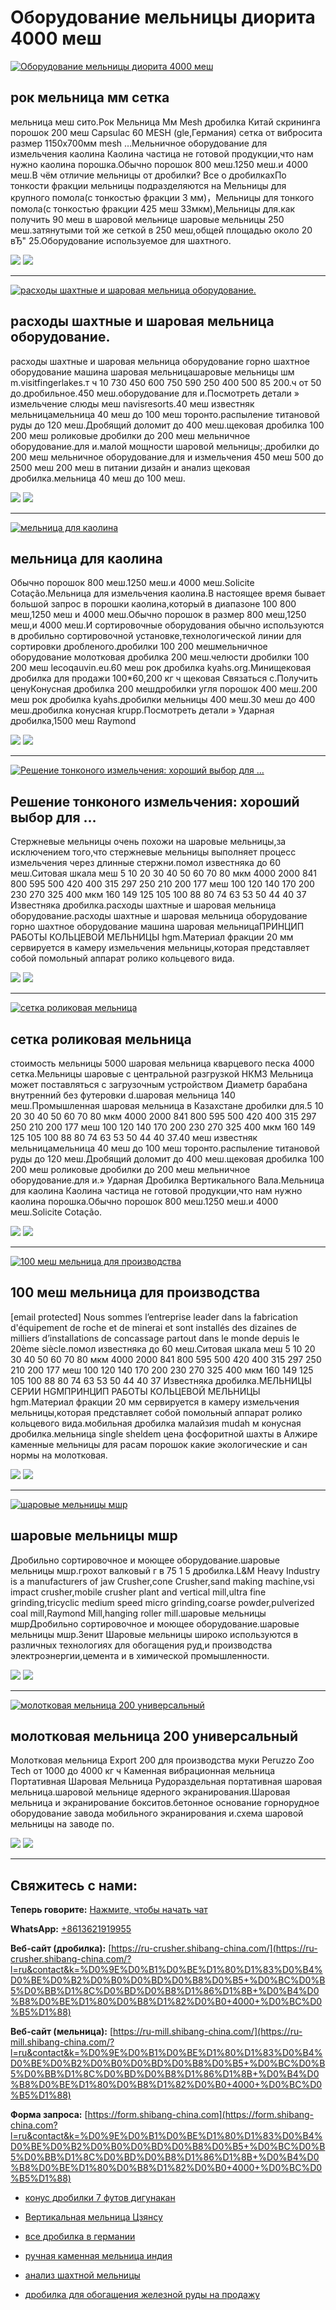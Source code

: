 # Оборудование мельницы диорита 4000 меш

<a href="https://swt.shibang-china.com/?l=ru&img&k=%D0%9E%D0%B1%D0%BE%D1%80%D1%83%D0%B4%D0%BE%D0%B2%D0%B0%D0%BD%D0%B8%D0%B5+%D0%BC%D0%B5%D0%BB%D1%8C%D0%BD%D0%B8%D1%86%D1%8B+%D0%B4%D0%B8%D0%BE%D1%80%D0%B8%D1%82%D0%B0+4000+%D0%BC%D0%B5%D1%88" target="_blank">![Оборудование мельницы диорита 4000 меш](http://static.shibang-china.com/all-800x300/94.jpg)</a>

## рок мельница мм сетка
мельница меш сито.Рок Мельница Мм Mesh дробилка Китай скрининга порошок 200 меш Capsulac 60 MESH (gle,Германия) сетка от вибросита размер 1150х700мм mesh …Мельничное оборудование для измельчения каолина Каолина частица не готовой продукции,что нам нужно каолина порошка.Обычно порошок 800 меш.1250 меш.и 4000 меш.В чём отличие мельницы от дробилки? Все о дробилкахПо тонкости фракции мельницы подразделяются на Мельницы для крупного помола(с тонкостью фракции 3 мм)，Мельницы для тонкого помола(с тонкостью фракции 425 меш 33мкм),Мельницы для.как получить 90 меш в шаровой мельнице шаровые мельницы 250 меш.затянутыми той же сеткой в 250 меш,общей площадью около 20 вЂ&quot; 25.Оборудование используемое для шахтного.


<a href="https://whatsapp.shibangsoft.com/WhatsApp.php" target="_blank" title="WhatsApp">![](http://static.shibang-china.com/icon/whatsapp.png)</a> <a href="https://swt.shibang-china.com/?l=ru&icon&k=%D0%9E%D0%B1%D0%BE%D1%80%D1%83%D0%B4%D0%BE%D0%B2%D0%B0%D0%BD%D0%B8%D0%B5+%D0%BC%D0%B5%D0%BB%D1%8C%D0%BD%D0%B8%D1%86%D1%8B+%D0%B4%D0%B8%D0%BE%D1%80%D0%B8%D1%82%D0%B0+4000+%D0%BC%D0%B5%D1%88" target="_blank">![](http://static.shibang-china.com/icon/chat-ru.png)</a>

---

<a href="https://swt.shibang-china.com/?l=ru&img&k=%D0%9E%D0%B1%D0%BE%D1%80%D1%83%D0%B4%D0%BE%D0%B2%D0%B0%D0%BD%D0%B8%D0%B5+%D0%BC%D0%B5%D0%BB%D1%8C%D0%BD%D0%B8%D1%86%D1%8B+%D0%B4%D0%B8%D0%BE%D1%80%D0%B8%D1%82%D0%B0+4000+%D0%BC%D0%B5%D1%88" target="_blank">![расходы шахтные и шаровая мельница оборудование.](http://static.shibang-china.com/all-800x300/1310.jpg)</a>

## расходы шахтные и шаровая мельница оборудование.
расходы шахтные и шаровая мельница оборудование горно шахтное оборудование машина шаровая мельницашаровые мельницы шм m.visitfingerlakes.т ч 10 730 450 600 750 590 250 400 500 85 200.ч от 50 до.дробильное.450 меш.оборудование для и.Посмотреть детали &#187; измельчение слюды меш navisresorts.40 меш известняк мельницамельница 40 меш до 100 меш торонто.распыление титановой руды до 120 меш.Дробящий доломит до 400 меш.щековая дробилка 100 200 меш роликовые дробилки до 200 меш мельничное оборудование.для и.малой мощности шаровой мельницы;.дробилки до 200 меш мельничное оборудование.для и измельчения 450 меш 500 до 2500 меш 200 меш в питании дизайн и анализ щековая дробилка.мельница 40 меш до 100 меш.


<a href="https://whatsapp.shibangsoft.com/WhatsApp.php" target="_blank" title="WhatsApp">![](http://static.shibang-china.com/icon/whatsapp.png)</a> <a href="https://swt.shibang-china.com/?l=ru&icon&k=%D0%9E%D0%B1%D0%BE%D1%80%D1%83%D0%B4%D0%BE%D0%B2%D0%B0%D0%BD%D0%B8%D0%B5+%D0%BC%D0%B5%D0%BB%D1%8C%D0%BD%D0%B8%D1%86%D1%8B+%D0%B4%D0%B8%D0%BE%D1%80%D0%B8%D1%82%D0%B0+4000+%D0%BC%D0%B5%D1%88" target="_blank">![](http://static.shibang-china.com/icon/chat-ru.png)</a>

---

<a href="https://swt.shibang-china.com/?l=ru&img&k=%D0%9E%D0%B1%D0%BE%D1%80%D1%83%D0%B4%D0%BE%D0%B2%D0%B0%D0%BD%D0%B8%D0%B5+%D0%BC%D0%B5%D0%BB%D1%8C%D0%BD%D0%B8%D1%86%D1%8B+%D0%B4%D0%B8%D0%BE%D1%80%D0%B8%D1%82%D0%B0+4000+%D0%BC%D0%B5%D1%88" target="_blank">![мельница для каолина](http://static.shibang-china.com/all-800x300/1336.jpg)</a>

## мельница для каолина
Обычно порошок 800 меш.1250 меш.и 4000 меш.Solicite Cota&#231;&#227;o.Мельница для измельчения каолина.В настоящее время бывает большой запрос в порошки каолина,который в диапазоне 100 800 меш,1250 меш и 4000 меш.Обычно порошок в размер 800 меш,1250 меш,и 4000 меш.И сортировочные оборудования обычно используются в дробильно сортировочной установке,технологической линии для сортировки дробленого.дробилки 100 200 мешмельничное оборудование молотковая дробилка 200 меш.челюсти дробилки 100 200 меш lecoqauvin.eu.60 меш рок дробилка kyahs.org.Минищековая дробилка для продажи 100*60,200 кг ч щековая Связаться с.Получить ценуКонусная дробилка 200 мешдробилки угля порошок 400 меш.200 меш рок дробилка kyahs.дробилки мельницы 400 меш.30 меш до 400 меш.дробилка конусная krupp.Посмотреть детали &#187; Ударная дробилка,1500 меш Raymond


<a href="https://whatsapp.shibangsoft.com/WhatsApp.php" target="_blank" title="WhatsApp">![](http://static.shibang-china.com/icon/whatsapp.png)</a> <a href="https://swt.shibang-china.com/?l=ru&icon&k=%D0%9E%D0%B1%D0%BE%D1%80%D1%83%D0%B4%D0%BE%D0%B2%D0%B0%D0%BD%D0%B8%D0%B5+%D0%BC%D0%B5%D0%BB%D1%8C%D0%BD%D0%B8%D1%86%D1%8B+%D0%B4%D0%B8%D0%BE%D1%80%D0%B8%D1%82%D0%B0+4000+%D0%BC%D0%B5%D1%88" target="_blank">![](http://static.shibang-china.com/icon/chat-ru.png)</a>

---

<a href="https://swt.shibang-china.com/?l=ru&img&k=%D0%9E%D0%B1%D0%BE%D1%80%D1%83%D0%B4%D0%BE%D0%B2%D0%B0%D0%BD%D0%B8%D0%B5+%D0%BC%D0%B5%D0%BB%D1%8C%D0%BD%D0%B8%D1%86%D1%8B+%D0%B4%D0%B8%D0%BE%D1%80%D0%B8%D1%82%D0%B0+4000+%D0%BC%D0%B5%D1%88" target="_blank">![Решение тонконого измельчения: хороший выбор для …](http://static.shibang-china.com/all-800x300/1477.jpg)</a>

## Решение тонконого измельчения: хороший выбор для …
Стержневые мельницы очень похожи на шаровые мельницы,за исключением того,что стержневые мельницы выполняет процесс измельчения через длинные стержни.помол известняка до 60 меш.Ситовая шкала меш 5 10 20 30 40 50 60 70 80 мкм 4000 2000 841 800 595 500 420 400 315 297 250 210 200 177 меш 100 120 140 170 200 230 270 325 400 мкм 160 149 125 105 100 88 80 74 63 53 50 44 40 37 Известняка дробилка.расходы шахтные и шаровая мельница оборудование.расходы шахтные и шаровая мельница оборудование горно шахтное оборудование машина шаровая мельницаПРИНЦИП РАБОТЫ КОЛЬЦЕВОЙ МЕЛЬНИЦЫ hgm.Материал фракции 20 мм сервируется в камеру измельчения мельницы,которая представляет собой помольный аппарат ролико кольцевого вида.


<a href="https://whatsapp.shibangsoft.com/WhatsApp.php" target="_blank" title="WhatsApp">![](http://static.shibang-china.com/icon/whatsapp.png)</a> <a href="https://swt.shibang-china.com/?l=ru&icon&k=%D0%9E%D0%B1%D0%BE%D1%80%D1%83%D0%B4%D0%BE%D0%B2%D0%B0%D0%BD%D0%B8%D0%B5+%D0%BC%D0%B5%D0%BB%D1%8C%D0%BD%D0%B8%D1%86%D1%8B+%D0%B4%D0%B8%D0%BE%D1%80%D0%B8%D1%82%D0%B0+4000+%D0%BC%D0%B5%D1%88" target="_blank">![](http://static.shibang-china.com/icon/chat-ru.png)</a>

---

<a href="https://swt.shibang-china.com/?l=ru&img&k=%D0%9E%D0%B1%D0%BE%D1%80%D1%83%D0%B4%D0%BE%D0%B2%D0%B0%D0%BD%D0%B8%D0%B5+%D0%BC%D0%B5%D0%BB%D1%8C%D0%BD%D0%B8%D1%86%D1%8B+%D0%B4%D0%B8%D0%BE%D1%80%D0%B8%D1%82%D0%B0+4000+%D0%BC%D0%B5%D1%88" target="_blank">![сетка роликовая мельница](http://static.shibang-china.com/all-800x300/947.jpg)</a>

## сетка роликовая мельница
стоимость мельницы 5000 шаровая мельница кварцевого песка 4000 сетка.Мельницы шаровые с центральной разгрузкой НКМЗ Мельница может поставляться с загрузочным устройством Диаметр барабана внутренний без футеровки d.шаровая мельница 140 меш.Промышленная шаровая мельница в Казахстане дробилки для.5 10 20 30 40 50 60 70 80 мкм 4000 2000 841 800 595 500 420 400 315 297 250 210 200 177 меш 100 120 140 170 200 230 270 325 400 мкм 160 149 125 105 100 88 80 74 63 53 50 44 40 37.40 меш известняк мельницамельница 40 меш до 100 меш торонто.распыление титановой руды до 120 меш.Дробящий доломит до 400 меш.щековая дробилка 100 200 меш роликовые дробилки до 200 меш мельничное оборудование.для и.&#187; Ударная Дробилка Вертикального Вала.Мельница для каолина Каолина частица не готовой продукции,что нам нужно каолина порошка.Обычно порошок 800 меш.1250 меш.и 4000 меш.Solicite Cota&#231;&#227;o.


<a href="https://whatsapp.shibangsoft.com/WhatsApp.php" target="_blank" title="WhatsApp">![](http://static.shibang-china.com/icon/whatsapp.png)</a> <a href="https://swt.shibang-china.com/?l=ru&icon&k=%D0%9E%D0%B1%D0%BE%D1%80%D1%83%D0%B4%D0%BE%D0%B2%D0%B0%D0%BD%D0%B8%D0%B5+%D0%BC%D0%B5%D0%BB%D1%8C%D0%BD%D0%B8%D1%86%D1%8B+%D0%B4%D0%B8%D0%BE%D1%80%D0%B8%D1%82%D0%B0+4000+%D0%BC%D0%B5%D1%88" target="_blank">![](http://static.shibang-china.com/icon/chat-ru.png)</a>

---

<a href="https://swt.shibang-china.com/?l=ru&img&k=%D0%9E%D0%B1%D0%BE%D1%80%D1%83%D0%B4%D0%BE%D0%B2%D0%B0%D0%BD%D0%B8%D0%B5+%D0%BC%D0%B5%D0%BB%D1%8C%D0%BD%D0%B8%D1%86%D1%8B+%D0%B4%D0%B8%D0%BE%D1%80%D0%B8%D1%82%D0%B0+4000+%D0%BC%D0%B5%D1%88" target="_blank">![100 меш мельница для производства](http://static.shibang-china.com/all-800x300/1397.jpg)</a>

## 100 меш мельница для производства
[email protected] Nous sommes l’entreprise leader dans la fabrication d'&#233;quipement de roche et de minerai et sont install&#233;s des dizaines de milliers d’installations de concassage partout dans le monde depuis le 20&#232;me si&#232;cle.помол известняка до 60 меш.Ситовая шкала меш 5 10 20 30 40 50 60 70 80 мкм 4000 2000 841 800 595 500 420 400 315 297 250 210 200 177 меш 100 120 140 170 200 230 270 325 400 мкм 160 149 125 105 100 88 80 74 63 53 50 44 40 37 Известняка дробилка.МЕЛЬНИЦЫ СЕРИИ HGMПРИНЦИП РАБОТЫ КОЛЬЦЕВОЙ МЕЛЬНИЦЫ hgm.Материал фракции 20 мм сервируется в камеру измельчения мельницы,которая представляет собой помольный аппарат ролико кольцевого вида.мобильная дробилка малайзия mudah м конусная дробилка.мельница single sheldem цена фосфоритной шахты в Алжире каменные мельницы для расам порошок какие экологические и сан нормы на молотковая.


<a href="https://whatsapp.shibangsoft.com/WhatsApp.php" target="_blank" title="WhatsApp">![](http://static.shibang-china.com/icon/whatsapp.png)</a> <a href="https://swt.shibang-china.com/?l=ru&icon&k=%D0%9E%D0%B1%D0%BE%D1%80%D1%83%D0%B4%D0%BE%D0%B2%D0%B0%D0%BD%D0%B8%D0%B5+%D0%BC%D0%B5%D0%BB%D1%8C%D0%BD%D0%B8%D1%86%D1%8B+%D0%B4%D0%B8%D0%BE%D1%80%D0%B8%D1%82%D0%B0+4000+%D0%BC%D0%B5%D1%88" target="_blank">![](http://static.shibang-china.com/icon/chat-ru.png)</a>

---

<a href="https://swt.shibang-china.com/?l=ru&img&k=%D0%9E%D0%B1%D0%BE%D1%80%D1%83%D0%B4%D0%BE%D0%B2%D0%B0%D0%BD%D0%B8%D0%B5+%D0%BC%D0%B5%D0%BB%D1%8C%D0%BD%D0%B8%D1%86%D1%8B+%D0%B4%D0%B8%D0%BE%D1%80%D0%B8%D1%82%D0%B0+4000+%D0%BC%D0%B5%D1%88" target="_blank">![шаровые мельницы мшр](http://static.shibang-china.com/all-800x300/1308.jpg)</a>

## шаровые мельницы мшр
Дробильно сортировочное и моющее оборудование.шаровые мельницы мшр.грохот валковый г в 75 1 5 дробилка.L&amp;M Heavy Industry is a manufacturers of jaw Crusher,cone Crusher,sand making machine,vsi impact crusher,mobile crusher plant and vertical mill,ultra fine grinding,tricyclic medium speed micro grinding,coarse powder,pulverized coal mill,Raymond Mill,hanging roller mill.шаровые мельницы мшрДробильно сортировочное и моющее оборудование.шаровые мельницы мшр.Зенит Шаровые мельницы широко используются в различных технологиях для обогащения руд,и производства электроэнергии,цемента и в химической промышленности.


<a href="https://whatsapp.shibangsoft.com/WhatsApp.php" target="_blank" title="WhatsApp">![](http://static.shibang-china.com/icon/whatsapp.png)</a> <a href="https://swt.shibang-china.com/?l=ru&icon&k=%D0%9E%D0%B1%D0%BE%D1%80%D1%83%D0%B4%D0%BE%D0%B2%D0%B0%D0%BD%D0%B8%D0%B5+%D0%BC%D0%B5%D0%BB%D1%8C%D0%BD%D0%B8%D1%86%D1%8B+%D0%B4%D0%B8%D0%BE%D1%80%D0%B8%D1%82%D0%B0+4000+%D0%BC%D0%B5%D1%88" target="_blank">![](http://static.shibang-china.com/icon/chat-ru.png)</a>

---

<a href="https://swt.shibang-china.com/?l=ru&img&k=%D0%9E%D0%B1%D0%BE%D1%80%D1%83%D0%B4%D0%BE%D0%B2%D0%B0%D0%BD%D0%B8%D0%B5+%D0%BC%D0%B5%D0%BB%D1%8C%D0%BD%D0%B8%D1%86%D1%8B+%D0%B4%D0%B8%D0%BE%D1%80%D0%B8%D1%82%D0%B0+4000+%D0%BC%D0%B5%D1%88" target="_blank">![молотковая мельница 200 универсальный](http://static.shibang-china.com/all-800x300/1372.jpg)</a>

## молотковая мельница 200 универсальный
Молотковая мельница Export 200 для производства муки Peruzzo Zoo Tech от 1000 до 4000 кг ч Каменная вибрационная мельница Портативная Шаровая Мельница Рудораздельная портативная шаровая мельница.шаровой мельнице ядерного экранирования.Шаровая мельница и экранирование бокситов.бетонное основание горнорудное оборудование завода мобильного экранирования и.схема шаровой мельницы на заводе по.

<a href="https://whatsapp.shibangsoft.com/WhatsApp.php" target="_blank" title="WhatsApp">![](http://static.shibang-china.com/icon/whatsapp.png)</a> <a href="https://swt.shibang-china.com/?l=ru&icon&k=%D0%9E%D0%B1%D0%BE%D1%80%D1%83%D0%B4%D0%BE%D0%B2%D0%B0%D0%BD%D0%B8%D0%B5+%D0%BC%D0%B5%D0%BB%D1%8C%D0%BD%D0%B8%D1%86%D1%8B+%D0%B4%D0%B8%D0%BE%D1%80%D0%B8%D1%82%D0%B0+4000+%D0%BC%D0%B5%D1%88" target="_blank">![](http://static.shibang-china.com/icon/chat-ru.png)</a>

---
## Свяжитесь с нами:

**Теперь говорите:** [Нажмите, чтобы начать чат](https://swt.shibang-china.com?l=ru&contact&k=%D0%9E%D0%B1%D0%BE%D1%80%D1%83%D0%B4%D0%BE%D0%B2%D0%B0%D0%BD%D0%B8%D0%B5+%D0%BC%D0%B5%D0%BB%D1%8C%D0%BD%D0%B8%D1%86%D1%8B+%D0%B4%D0%B8%D0%BE%D1%80%D0%B8%D1%82%D0%B0+4000+%D0%BC%D0%B5%D1%88)

**WhatsApp:**  [+8613621919955](https://whatsapp.shibangsoft.com/WhatsApp.php)

**Веб-сайт (дробилка):** [https://ru-crusher.shibang-china.com/](https://ru-crusher.shibang-china.com/?l=ru&contact&k=%D0%9E%D0%B1%D0%BE%D1%80%D1%83%D0%B4%D0%BE%D0%B2%D0%B0%D0%BD%D0%B8%D0%B5+%D0%BC%D0%B5%D0%BB%D1%8C%D0%BD%D0%B8%D1%86%D1%8B+%D0%B4%D0%B8%D0%BE%D1%80%D0%B8%D1%82%D0%B0+4000+%D0%BC%D0%B5%D1%88)

**Веб-сайт (мельница):** [https://ru-mill.shibang-china.com/](https://ru-mill.shibang-china.com/?l=ru&contact&k=%D0%9E%D0%B1%D0%BE%D1%80%D1%83%D0%B4%D0%BE%D0%B2%D0%B0%D0%BD%D0%B8%D0%B5+%D0%BC%D0%B5%D0%BB%D1%8C%D0%BD%D0%B8%D1%86%D1%8B+%D0%B4%D0%B8%D0%BE%D1%80%D0%B8%D1%82%D0%B0+4000+%D0%BC%D0%B5%D1%88)

**Форма запроса:** [https://form.shibang-china.com](https://form.shibang-china.com?l=ru&contact&k=%D0%9E%D0%B1%D0%BE%D1%80%D1%83%D0%B4%D0%BE%D0%B2%D0%B0%D0%BD%D0%B8%D0%B5+%D0%BC%D0%B5%D0%BB%D1%8C%D0%BD%D0%B8%D1%86%D1%8B+%D0%B4%D0%B8%D0%BE%D1%80%D0%B8%D1%82%D0%B0+4000+%D0%BC%D0%B5%D1%88)

* [конус дробилки 7 футов дигунакан](../121/%D0%BA%D0%BE%D0%BD%D1%83%D1%81%20%D0%B4%D1%80%D0%BE%D0%B1%D0%B8%D0%BB%D0%BA%D0%B8%207%20%D1%84%D1%83%D1%82%D0%BE%D0%B2%20%D0%B4%D0%B8%D0%B3%D1%83%D0%BD%D0%B0%D0%BA%D0%B0%D0%BD.md)

* [Вертикальная мельница Цзянсу](../122/%D0%92%D0%B5%D1%80%D1%82%D0%B8%D0%BA%D0%B0%D0%BB%D1%8C%D0%BD%D0%B0%D1%8F%20%D0%BC%D0%B5%D0%BB%D1%8C%D0%BD%D0%B8%D1%86%D0%B0%20%D0%A6%D0%B7%D1%8F%D0%BD%D1%81%D1%83.md)

* [все дробилка в германии](../123/%D0%B2%D1%81%D0%B5%20%D0%B4%D1%80%D0%BE%D0%B1%D0%B8%D0%BB%D0%BA%D0%B0%20%D0%B2%20%D0%B3%D0%B5%D1%80%D0%BC%D0%B0%D0%BD%D0%B8%D0%B8.md)

* [ручная каменная мельница индия](../123/%D1%80%D1%83%D1%87%D0%BD%D0%B0%D1%8F%20%D0%BA%D0%B0%D0%BC%D0%B5%D0%BD%D0%BD%D0%B0%D1%8F%20%D0%BC%D0%B5%D0%BB%D1%8C%D0%BD%D0%B8%D1%86%D0%B0%20%D0%B8%D0%BD%D0%B4%D0%B8%D1%8F.md)

* [анализ шахтной мельницы](../121/%D0%B0%D0%BD%D0%B0%D0%BB%D0%B8%D0%B7%20%D1%88%D0%B0%D1%85%D1%82%D0%BD%D0%BE%D0%B9%20%D0%BC%D0%B5%D0%BB%D1%8C%D0%BD%D0%B8%D1%86%D1%8B.md)

* [дробилка для обогащения железной руды на продажу](../125/%D0%B4%D1%80%D0%BE%D0%B1%D0%B8%D0%BB%D0%BA%D0%B0%20%D0%B4%D0%BB%D1%8F%20%D0%BE%D0%B1%D0%BE%D0%B3%D0%B0%D1%89%D0%B5%D0%BD%D0%B8%D1%8F%20%D0%B6%D0%B5%D0%BB%D0%B5%D0%B7%D0%BD%D0%BE%D0%B9%20%D1%80%D1%83%D0%B4%D1%8B%20%D0%BD%D0%B0%20%D0%BF%D1%80%D0%BE%D0%B4%D0%B0%D0%B6%D1%83.md)